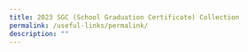 ```yaml
---
title: 2023 SGC (School Graduation Certificate) Collection
permalink: /useful-links/permalink/
description: ""
---
```


